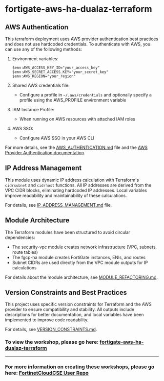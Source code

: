 <h1>fortigate-aws-ha-dualaz-terraform</h1>

<h2>AWS Authentication</h2>

This terraform deployment uses AWS provider authentication best practices and does not use hardcoded credentials. To authenticate with AWS, you can use any of the following methods:

1. Environment variables:
   ```
   $env:AWS_ACCESS_KEY_ID="your_access_key"
   $env:AWS_SECRET_ACCESS_KEY="your_secret_key"
   $env:AWS_REGION="your_region"
   ```

2. Shared AWS credentials file:
   - Configure a profile in `~/.aws/credentials` and optionally specify a profile using the AWS_PROFILE environment variable

3. IAM Instance Profile:
   - When running on AWS resources with attached IAM roles

4. AWS SSO:
   - Configure AWS SSO in your AWS CLI

For more details, see the [AWS_AUTHENTICATION.md](./AWS_AUTHENTICATION.md) file and the [AWS Provider Authentication documentation](https://registry.terraform.io/providers/hashicorp/aws/latest/docs#authentication-and-configuration).

<h2>IP Address Management</h2>

This module uses dynamic IP address calculation with Terraform's `cidrsubnet` and `cidrhost` functions. All IP addresses are derived from the VPC CIDR blocks, eliminating hardcoded IP addresses. Local variables improve readability and maintainability of these calculations.

For details, see [IP_ADDRESS_MANAGEMENT.md](./IP_ADDRESS_MANAGEMENT.md) file.

<h2>Module Architecture</h2>

The Terraform modules have been structured to avoid circular dependencies:
- The security-vpc module creates network infrastructure (VPC, subnets, route tables)
- The fgcp-ha module creates FortiGate instances, ENIs, and routes
- Subnet CIDRs are used directly from the VPC module outputs for IP calculations

For details about the module architecture, see [MODULE_REFACTORING.md](./MODULE_REFACTORING.md).

<h2>Version Constraints and Best Practices</h2>

This project uses specific version constraints for Terraform and the AWS provider to ensure compatibility and stability. All outputs include descriptions for better documentation, and local variables have been implemented to improve code readability.

For details, see [VERSION_CONSTRAINTS.md](./VERSION_CONSTRAINTS.md).

<h3>To view the workshop, please go here: <a href="https://fortinetcloudcse.github.io/fortigate-aws-ha-dualaz-terraform/">fortigate-aws-ha-dualaz-terraform</a></h3><hr><h3>For more information on creating these workshops, please go here: <a href="https://fortinetcloudcse.github.io/UserRepo/">FortinetCloudCSE User Repo</a></h3>